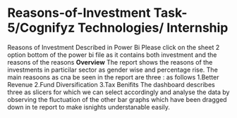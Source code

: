 # Reasons-of-Investment Task-5/Cognifyz Technologies/ Internship
Reasons of Investment Described in Power Bi
Please click on the sheet 2 option bottom of the power bi file as it contains both investment and the reasons of the reasons
**Overview**
The report shows the reasons of the investments in particilar sector as gender wise and percentage rise.
The main reasoons as cna be seen in the report are three : as follows
1.Better Revenue
2.Fund Diversification 
3.Tax Benifits
The dashboard describes three as slicers for which we can select accordingly and analyse the data by observing the fluctuation of the other bar graphs which have been dragged down in te report to make isnights understanable easily.
